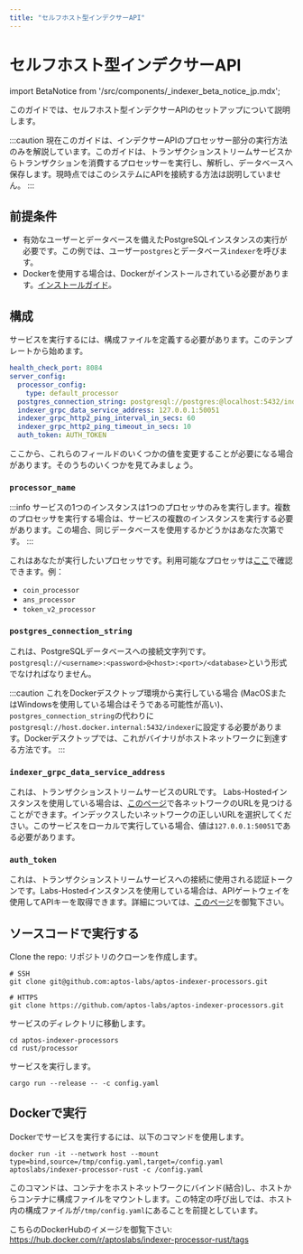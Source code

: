 ```yaml
---
title: "セルフホスト型インデクサーAPI"
---
```


# セルフホスト型インデクサーAPI

<!-- import BetaNotice from '../../../src/components/\_indexer_beta_notice_jp.mdx'; -->
import BetaNotice from '/src/components/\_indexer_beta_notice_jp.mdx';


<BetaNotice />

このガイドでは、セルフホスト型インデクサーAPIのセットアップについて説明します。

:::caution
現在このガイドは、インデクサーAPIのプロセッサー部分の実行方法のみを解説しています。このガイドは、トランザクションストリームサービスからトランザクションを消費するプロセッサーを実行し、解析し、データベースへ保存します。現時点ではこのシステムにAPIを接続する方法は説明していません。
:::

## 前提条件

- 有効なユーザーとデータベースを備えたPostgreSQLインスタンスの実行が必要です。この例では、ユーザー`postgres`とデータベース`indexer`を呼びます。
- Dockerを使用する場合は、Dockerがインストールされている必要があります。[インストールガイド](https://docs.docker.com/get-docker/)。

## 構成

サービスを実行するには、構成ファイルを定義する必要があります。このテンプレートから始めます。

```yaml
health_check_port: 8084
server_config:
  processor_config:
    type: default_processor
  postgres_connection_string: postgresql://postgres:@localhost:5432/indexer
  indexer_grpc_data_service_address: 127.0.0.1:50051
  indexer_grpc_http2_ping_interval_in_secs: 60
  indexer_grpc_http2_ping_timeout_in_secs: 10
  auth_token: AUTH_TOKEN
```

ここから、これらのフィールドのいくつかの値を変更することが必要になる場合があります。そのうちのいくつかを見てみましょう。

### `processor_name`

:::info
サービスの1つのインスタンスは1つのプロセッサのみを実行します。複数のプロセッサを実行する場合は、サービスの複数のインスタンスを実行する必要があります。この場合、同じデータベースを使用するかどうかはあなた次第です。
:::

これはあなたが実行したいプロセッサです。利用可能なプロセッサは[ここ](https://github.com/aptos-labs/aptos-indexer-processors/blob/main/rust/processor/src/processors/mod.rs#L23)で確認できます。例：

- `coin_processor`
- `ans_processor`
- `token_v2_processor`

### `postgres_connection_string`

 これは、PostgreSQLデータベースへの接続文字列です。`postgresql://<username>:<password>@<host>:<port>/<database>`という形式でなければなりません。

:::caution
これをDockerデスクトップ環境から実行している場合 (MacOSまたはWindowsを使用している場合はそうである可能性が高い)、`postgres_connection_string`の代わりに`postgresql://host.docker.internal:5432/indexer`に設定する必要があります。Dockerデスクトップでは、これがバイナリがホストネットワークに到達する方法です。
:::

### `indexer_grpc_data_service_address`

これは、トランザクションストリームサービスのURLです。 Labs-Hostedインスタンスを使用している場合は、[このページ](../txn-stream/labs-hosted)で各ネットワークのURLを見つけることができます。インデックスしたいネットワークの正しいURLを選択してください。このサービスをローカルで実行している場合、値は`127.0.0.1:50051`である必要があります。

### `auth_token`

これは、トランザクションストリームサービスへの接続に使用される認証トークンです。Labs-Hostedインスタンスを使用している場合は、APIゲートウェイを使用してAPIキーを取得できます。詳細については、[このページ](/indexer/txn-stream/labs-hosted)を御覧下さい。


## ソースコードで実行する

Clone the repo:
リポジトリのクローンを作成します。

```
# SSH
git clone git@github.com:aptos-labs/aptos-indexer-processors.git

# HTTPS
git clone https://github.com/aptos-labs/aptos-indexer-processors.git
```

サービスのディレクトリに移動します。

```
cd aptos-indexer-processors
cd rust/processor
```

サービスを実行します。

```
cargo run --release -- -c config.yaml
```

## Dockerで実行

<!--
This doesn't actually work this very moment because:

1. We don't yet publish the image as indexer-processor-rust
2. We don't tag it as latest.

We'll do that soon though: https://aptos-org.slack.com/archives/C04PRP1K1FZ/p1692732083583659
-->

Dockerでサービスを実行するには、以下のコマンドを使用します。

```
docker run -it --network host --mount type=bind,source=/tmp/config.yaml,target=/config.yaml aptoslabs/indexer-processor-rust -c /config.yaml
```

このコマンドは、コンテナをホストネットワークにバインド(結合)し、ホストからコンテナに構成ファイルをマウントします。この特定の呼び出しでは、ホスト内の構成ファイルが`/tmp/config.yaml`にあることを前提としています。

こちらのDockerHubのイメージを御覧下さい: https://hub.docker.com/r/aptoslabs/indexer-processor-rust/tags
